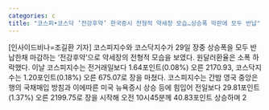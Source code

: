 ```yaml
---
categories: c
title: "코스피•코스닥 ‘전강후약’ 한국증시 전형적 약세장 모습…상승폭 막판에 모두 반납"
---
```

[인사이드비나=조길환 기자] 코스피지수와 코스닥지수가 29일 장중 상승폭을 모두 반납한채 마감하는 ‘전강후약’으로 약세장의 전형적 모습을 보였다. 원달러환율은 소폭 하락했다. 이날 코스피지수는 전거래일보다 1.64포인트(0.08%) 오른 2170.93, 코스닥지수는 1.20포인트(0.18%) 오른 675.07로 장을 마쳤다. 코스피지수는 간밤 영국 중앙은행의 국채매입 방침과 이에따른 미국 뉴욕증시 상승 등에 힘입어 전일보다 29.81포인트(1.37%) 오른 2199.75로 장을 시작해 오전 10시45분께 40.83포인트 상승하며 2
